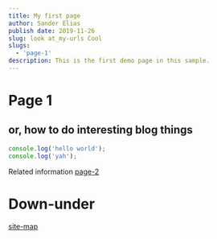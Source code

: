 ```yaml
---
title: My first page
author: Sander Elias
publish date: 2019-11-26
slug: look at_my-urls Cool
slugs:
  - 'page-1'
description: This is the first demo page in this sample.
---
```


# Page 1

## or, how to do interesting blog things

```typescript
console.log('hello world');
console.log('yah');
```

Related information [page-2](/blog/page-2)

# Down-under

[site-map](/home)
